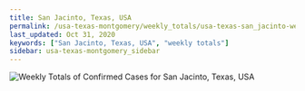 ```yaml
---
title: San Jacinto, Texas, USA
permalink: /usa-texas-montgomery/weekly_totals/usa-texas-san_jacinto-weekly_totals.html
last_updated: Oct 31, 2020
keywords: ["San Jacinto, Texas, USA", "weekly totals"]
sidebar: usa-texas-montgomery_sidebar
---
```


![Weekly Totals of Confirmed Cases for San Jacinto, Texas, USA](/covid_tracker/images/graphs/usa-texas-san_jacinto-weekly_totals_graph.png)
